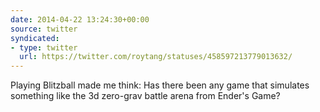 ```yaml
---
date: 2014-04-22 13:24:30+00:00
source: twitter
syndicated:
- type: twitter
  url: https://twitter.com/roytang/statuses/458597213779013632/
---
```


Playing Blitzball made me think: Has there been any game that simulates something like the 3d zero-grav battle arena from Ender's Game?